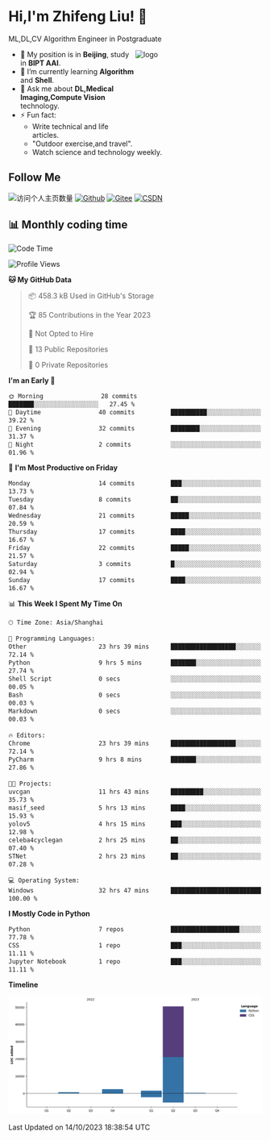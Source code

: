 <!--
**stonedada/stonedada** is a ✨ _special_ ✨ repository because its `README.md` (this file) appears on your GitHub profile.

Here are some ideas to get you started:

- 🔭 I’m currently working on ...
- 🌱 I’m currently learning ...
- 👯 I’m looking to collaborate on ...
- 🤔 I’m looking for help with ...
- 💬 Ask me about ...
- 📫 How to reach me: ...
- 😄 Pronouns: ...
- ⚡ Fun fact: ...
-->
# Hi,I'm Zhifeng Liu! 👋
ML,DL,CV Algorithm Engineer in Postgraduate

<img src="https://github-readme-stats-git-masterrstaa-rickstaa.vercel.app/api?username=stonedada&show_icons=true&count_private=true&theme=vue" alt="logo" height="160" align="right" width="50%" />

- 🔭 My position is in **Beijing**, study in **BIPT AAI**.
- 🌱 I’m currently learning **Algorithm** and **Shell**.
- 💬 Ask me about **DL,Medical Imaging,Compute Vision** technology.
- ⚡ Fun fact: 
  - Write technical and life articles.
  - "Outdoor exercise,and travel".
  - Watch science and technology weekly.

## Follow Me
![访问个人主页数量](https://komarev.com/ghpvc/?username=stonedada&color=green)
[![Github](https://img.shields.io/github/followers/stonedada?label=Github&style=social)](https://github.com/stonedada)
[![Gitee](https://img.shields.io/badge/-Gitee-EA4335?style=flat-square&logo=Gitee&logoColor=white)](https://gitee.com/liu-shitou)
[![CSDN](https://img.shields.io/badge/-CSDN-c14438?style=flat-square&logo=C&logoColor=white)](https://blog.csdn.net/weixin_43913261?type=blog)
<!--
## GitHub Infos

<img src="https://github-profile-trophy.vercel.app/?username=stonedada&theme=flat&column=7" alt="logo" height="160" align="center" style="margin: auto;" />
[![GitHub Streak](https://github-readme-streak-stats.herokuapp.com/?user=stonedada&theme=vue)](https://github.com/stonedada)

<a href="https://github.com/stonedada">
  <img src="https://github-readme-stats-git-masterrstaa-rickstaa.vercel.app/api/top-langs/?username=stonedada&layout=compact&theme=vue" />
</a>

[![Anser's wakatime stats](https://github-readme-stats.vercel.app/api/wakatime?username=stonedada&layout=compact&custom_title=Wakatime%20Stats%20(this%20week))](https://wakatime.com/@stonedada)
-->

## :bar_chart: Monthly coding time

<!--START_SECTION:waka-->
![Code Time](http://img.shields.io/badge/Code%20Time-483%20hrs%2052%20mins-blue)

![Profile Views](http://img.shields.io/badge/Profile%20Views-0-blue)

**🐱 My GitHub Data** 

> 📦 458.3 kB Used in GitHub's Storage 
 > 
> 🏆 85 Contributions in the Year 2023
 > 
> 🚫 Not Opted to Hire
 > 
> 📜 13 Public Repositories 
 > 
> 🔑 0 Private Repositories 
 > 
**I'm an Early 🐤** 

```text
🌞 Morning                28 commits          ███████░░░░░░░░░░░░░░░░░░   27.45 % 
🌆 Daytime                40 commits          ██████████░░░░░░░░░░░░░░░   39.22 % 
🌃 Evening                32 commits          ████████░░░░░░░░░░░░░░░░░   31.37 % 
🌙 Night                  2 commits           ░░░░░░░░░░░░░░░░░░░░░░░░░   01.96 % 
```
📅 **I'm Most Productive on Friday** 

```text
Monday                   14 commits          ███░░░░░░░░░░░░░░░░░░░░░░   13.73 % 
Tuesday                  8 commits           ██░░░░░░░░░░░░░░░░░░░░░░░   07.84 % 
Wednesday                21 commits          █████░░░░░░░░░░░░░░░░░░░░   20.59 % 
Thursday                 17 commits          ████░░░░░░░░░░░░░░░░░░░░░   16.67 % 
Friday                   22 commits          █████░░░░░░░░░░░░░░░░░░░░   21.57 % 
Saturday                 3 commits           █░░░░░░░░░░░░░░░░░░░░░░░░   02.94 % 
Sunday                   17 commits          ████░░░░░░░░░░░░░░░░░░░░░   16.67 % 
```


📊 **This Week I Spent My Time On** 

```text
🕑︎ Time Zone: Asia/Shanghai

💬 Programming Languages: 
Other                    23 hrs 39 mins      ██████████████████░░░░░░░   72.14 % 
Python                   9 hrs 5 mins        ███████░░░░░░░░░░░░░░░░░░   27.74 % 
Shell Script             0 secs              ░░░░░░░░░░░░░░░░░░░░░░░░░   00.05 % 
Bash                     0 secs              ░░░░░░░░░░░░░░░░░░░░░░░░░   00.03 % 
Markdown                 0 secs              ░░░░░░░░░░░░░░░░░░░░░░░░░   00.03 % 

🔥 Editors: 
Chrome                   23 hrs 39 mins      ██████████████████░░░░░░░   72.14 % 
PyCharm                  9 hrs 8 mins        ███████░░░░░░░░░░░░░░░░░░   27.86 % 

🐱‍💻 Projects: 
uvcgan                   11 hrs 43 mins      █████████░░░░░░░░░░░░░░░░   35.73 % 
masif_seed               5 hrs 13 mins       ████░░░░░░░░░░░░░░░░░░░░░   15.93 % 
yolov5                   4 hrs 15 mins       ███░░░░░░░░░░░░░░░░░░░░░░   12.98 % 
celeba4cyclegan          2 hrs 25 mins       ██░░░░░░░░░░░░░░░░░░░░░░░   07.40 % 
STNet                    2 hrs 23 mins       ██░░░░░░░░░░░░░░░░░░░░░░░   07.28 % 

💻 Operating System: 
Windows                  32 hrs 47 mins      █████████████████████████   100.00 % 
```

**I Mostly Code in Python** 

```text
Python                   7 repos             ███████████████████░░░░░░   77.78 % 
CSS                      1 repo              ███░░░░░░░░░░░░░░░░░░░░░░   11.11 % 
Jupyter Notebook         1 repo              ███░░░░░░░░░░░░░░░░░░░░░░   11.11 % 
```



**Timeline**

![Lines of Code chart](https://raw.githubusercontent.com/stonedada/stonedada/main/assets/bar_graph.png)


 Last Updated on 14/10/2023 18:38:54 UTC
<!--END_SECTION:waka-->